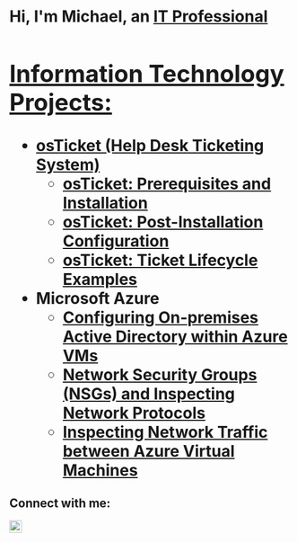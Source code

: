 <h1>Hi, I'm Michael, an <a href="https://linkedin.com/in/Michael-Tai-Davis">IT Professional

<h2> Information Technology Projects:</h2>

- <b>osTicket (Help Desk Ticketing System)</b>
  - [osTicket: Prerequisites and Installation](https://github.com/MikeyDeei/osticket-prereqs)
  - [osTicket: Post-Installation Configuration](https://github.com/MikeyDeei/post-install-config)
  - [osTicket: Ticket Lifecycle Examples](https://github.com/MikeyDeei/ticket-lifecycle)
- <b>Microsoft Azure</b>
  - [Configuring On-premises Active Directory within Azure VMs](https://github.com/MikeyDeei/configure-ad)
  - [Network Security Groups (NSGs) and Inspecting Network Protocols](https://github.com/MikeyDeei/azure-network-protocols)
  - [Inspecting Network Traffic between Azure Virtual Machines](Inspecting-Network-Traffic-in-Azure)

<h2>Connect with me:</h2>

[<img align="left" alt="Josh | LinkedIn" width="22px" src="https://cdn.jsdelivr.net/npm/simple-icons@v3/icons/linkedin.svg" />][linkedin]

[linkedin]: https://linkedin.com/in/Michael-Tai-Davis
